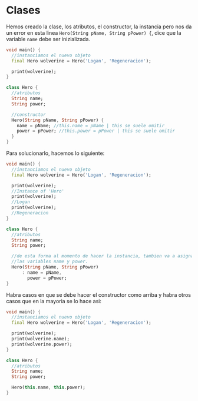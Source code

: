 # Clases

Hemos creado la clase, los atributos, el constructor, la instancia pero nos da un error en esta linea `Hero(String pName, String pPower) {`, dice que la variable `name` debe ser inizializada.

```Dart
void main() {
  //instanciamos el nuevo objeto
  final Hero wolverine = Hero('Logan', 'Regeneracion');

  print(wolverine);
}

class Hero {
  //atributos
  String name;
  String power;

  //constructor
  Hero(String pName, String pPower) {
    name = pName; //this.name = pName | this se suele omitir
    power = pPower; //this.power = pPower | this se suele omitir
  }
}
```

Para solucionarlo, hacemos lo siguiente:

```Dart
void main() {
  //instanciamos el nuevo objeto
  final Hero wolverine = Hero('Logan', 'Regeneracion');

  print(wolverine);
  //Instance of 'Hero'
  print(wolverine);
  //Logan
  print(wolverine);
  //Regeneracion
}

class Hero {
  //atributos
  String name;
  String power;

  //de esta forma al momento de hacer la instancia, tambien va a asignar
  //las variables name y power.
  Hero(String pName, String pPower)
      : name = pName,
        power = pPower;
}
```

Habra casos en que se debe hacer el constructor como arriba y habra otros casos que en la mayoria se lo hace asi:

```Dart
void main() {
  //instanciamos el nuevo objeto
  final Hero wolverine = Hero('Logan', 'Regeneracion');

  print(wolverine);
  print(wolverine.name);
  print(wolverine.power);
}

class Hero {
  //atributos
  String name;
  String power;

  Hero(this.name, this.power);
}
```
